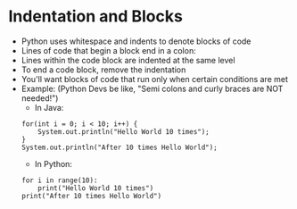 # Indentation and Blocks
- Python uses whitespace and indents to denote blocks of code
- Lines of code that begin a block end in a colon:
- Lines within the code block are indented at the same level
- To end a code block, remove the indentation
- You'll want blocks of code that run only when certain conditions are met
- Example: (Python Devs be like, "Semi colons and curly braces are NOT needed!")
    - In Java:
    ```
    for(int i = 0; i < 10; i++) {
        System.out.println("Hello World 10 times");
    }
    System.out.println("After 10 times Hello World");
    ```
    - In Python: 
    ```
    for i in range(10):
    	print("Hello World 10 times")
    print("After 10 times Hello World")
    ```